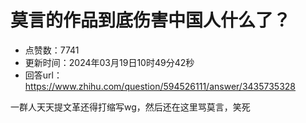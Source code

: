# 莫言的作品到底伤害中国人什么了？
- 点赞数：7741
- 更新时间：2024年03月19日10时49分42秒
- 回答url：https://www.zhihu.com/question/594526111/answer/3435735328
<body>
 <p data-pid="8r4Xjina">一群人天天提文革还得打缩写wg，然后还在这里骂莫言，笑死</p>
</body>